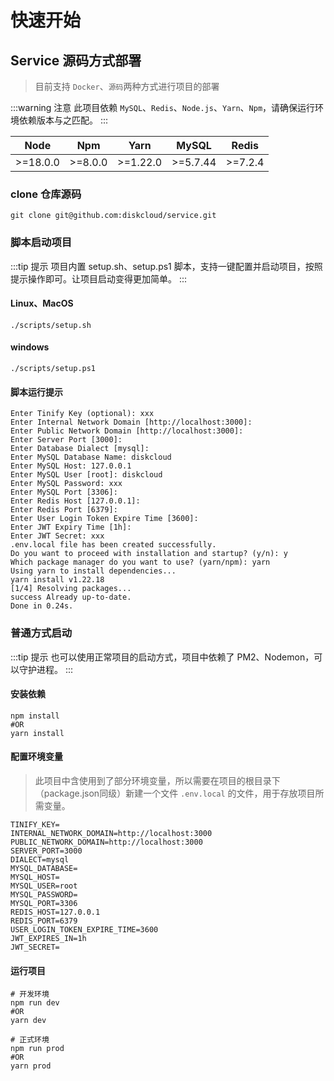 # 快速开始

## Service 源码方式部署

> 目前支持 `Docker`、`源码`两种方式进行项目的部署

:::warning 注意
此项目依赖 `MySQL`、`Redis`、`Node.js`、`Yarn`、`Npm`，请确保运行环境依赖版本与之匹配。
:::

| Node     | Npm     | Yarn     | MySQL    | Redis   |
| -------- | ------- | -------- | -------- | ------- |
| >=18.0.0 | >=8.0.0 | >=1.22.0 | >=5.7.44 | >=7.2.4 |

### clone 仓库源码

```shell
git clone git@github.com:diskcloud/service.git
```

### 脚本启动项目

:::tip 提示
项目内置 setup.sh、setup.ps1 脚本，支持一键配置并启动项目，按照提示操作即可。让项目启动变得更加简单。
:::

#### Linux、MacOS

```shell
./scripts/setup.sh
```

#### windows

```shell
./scripts/setup.ps1
```

#### 脚本运行提示

```shell
Enter Tinify Key (optional): xxx
Enter Internal Network Domain [http://localhost:3000]:
Enter Public Network Domain [http://localhost:3000]:
Enter Server Port [3000]:
Enter Database Dialect [mysql]:
Enter MySQL Database Name: diskcloud
Enter MySQL Host: 127.0.0.1
Enter MySQL User [root]: diskcloud
Enter MySQL Password: xxx
Enter MySQL Port [3306]:
Enter Redis Host [127.0.0.1]:
Enter Redis Port [6379]:
Enter User Login Token Expire Time [3600]:
Enter JWT Expiry Time [1h]:
Enter JWT Secret: xxx
.env.local file has been created successfully.
Do you want to proceed with installation and startup? (y/n): y
Which package manager do you want to use? (yarn/npm): yarn
Using yarn to install dependencies...
yarn install v1.22.18
[1/4] Resolving packages...
success Already up-to-date.
Done in 0.24s.
```

### 普通方式启动

:::tip 提示
也可以使用正常项目的启动方式，项目中依赖了 PM2、Nodemon，可以守护进程。
:::

#### 安装依赖

```shell
npm install
#OR
yarn install
```

#### 配置环境变量

> 此项目中含使用到了部分环境变量，所以需要在项目的根目录下（package.json同级）新建一个文件 `.env.local` 的文件，用于存放项目所需变量。

```env
TINIFY_KEY=
INTERNAL_NETWORK_DOMAIN=http://localhost:3000
PUBLIC_NETWORK_DOMAIN=http://localhost:3000
SERVER_PORT=3000
DIALECT=mysql
MYSQL_DATABASE=
MYSQL_HOST=
MYSQL_USER=root
MYSQL_PASSWORD=
MYSQL_PORT=3306
REDIS_HOST=127.0.0.1
REDIS_PORT=6379
USER_LOGIN_TOKEN_EXPIRE_TIME=3600
JWT_EXPIRES_IN=1h
JWT_SECRET=
```

#### 运行项目

```shell
# 开发环境
npm run dev
#OR
yarn dev

# 正式环境
npm run prod
#OR
yarn prod
```
